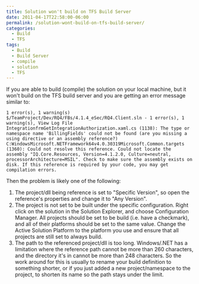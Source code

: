```yaml
---
title: Solution won't build on TFS Build Server
date: 2011-04-17T22:58:00-06:00
permalink: /solution-wont-build-on-tfs-build-server/
categories:
  - Build
  - TFS
tags:
  - Build
  - Build Server
  - compile
  - solution
  - TFS
---
```


If you are able to build (compile) the solution on your local machine, but it won't build on the TFS build server and you are getting an error message similar to:

```text
1 error(s), 1 warning(s)
$/TeamProject/Dev/RQ4/FBs/4.1.4_eSec/RQ4.Client.sln - 1 error(s), 1 warning(s), View Log File
IntegrationfrmGetIntegrationAuthorization.xaml.cs (1138): The type or namespace name 'BillingFields' could not be found (are you missing a using directive or an assembly reference?)
C:WindowsMicrosoft.NETFramework64v4.0.30319Microsoft.Common.targets (1360): Could not resolve this reference. Could not locate the assembly "IQ.Core.Resources, Version=4.1.2.0, Culture=neutral, processorArchitecture=MSIL". Check to make sure the assembly exists on disk. If this reference is required by your code, you may get compilation errors.
```

Then the problem is likely one of the following:

1. The project/dll being reference is set to "Specific Version", so open the reference's properties and change it to "Any Version".
1. The project is not set to be built under the specific configuration. Right click on the solution in the Solution Explorer, and choose Configuration Manager. All projects should be set to be build (i.e. have a checkmark), and all of their platforms should be set to the same value. Change the Active Solution Platform to the platform you use and ensure that all projects are still set to always build.
1. The path to the referenced project/dll is too long. Windows/.NET has a limitation where the reference path cannot be more than 260 characters, and the directory it's in cannot be more than 248 characters. So the work around for this is usually to rename your build definition to something shorter, or if you just added a new project/namespace to the project, to shorten its name so the path stays under the limit.
